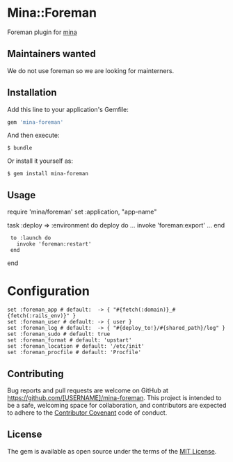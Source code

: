 # Mina::Foreman

Foreman plugin for [mina](https://github.com/mina-deploy/mina)

## Maintainers wanted

We do not use foreman so we are looking for mainterners.

## Installation

Add this line to your application's Gemfile:

```ruby
gem 'mina-foreman'
```

And then execute:

    $ bundle

Or install it yourself as:

    $ gem install mina-foreman

## Usage

   require 'mina/foreman'
   set :application, "app-name"

   task :deploy => :environment do
     deploy do
       ...
       invoke 'foreman:export'
       ...
     end

     to :launch do
       invoke 'foreman:restart'
     end
   end

# Configuration

    set :foreman_app # default:  -> { "#{fetch(:domain)}_#{fetch(:rails_env)}" }
    set :foreman_user # default: -> { user }
    set :foreman_log # default:  -> { "#{deploy_to!}/#{shared_path}/log" }
    set :foreman_sudo # default: true
    set :foreman_format # default: 'upstart'
    set :foreman_location # default: '/etc/init'
    set :foreman_procfile # default: 'Procfile'

## Contributing

Bug reports and pull requests are welcome on GitHub at https://github.com/[USERNAME]/mina-foreman. This project is intended to be a safe, welcoming space for collaboration, and contributors are expected to adhere to the [Contributor Covenant](http://contributor-covenant.org) code of conduct.


## License

The gem is available as open source under the terms of the [MIT License](http://opensource.org/licenses/MIT).
